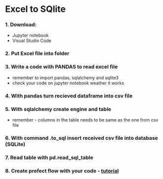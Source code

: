 # Excel to SQlite

### 1. Download:
* Jupyter notebook
* Visual Studio Code 

### 2. Put Excel file into folder

### 3. Write a code with PANDAS to read excel file
* remember to import pandas, sqlalchemy and sqlite3 
* check your code on jupyter notebook weather it works

### 4. With pandas turn recieved dataframe into csv file

### 5. With sqlalchemy create engine and table 
* remember - columns in the table needs to be same as the one from csv file

### 6. With command .to_sql insert received csv file into database (SQLite)

### 7. Read table with pd.read_sql_table

### 8. Create prefect flow with your code - [tutorial](https://www.youtube.com/playlist?list=PLAdMlmOTLWzEF8P1Jf6ThXKzD6VTX_DP9)
